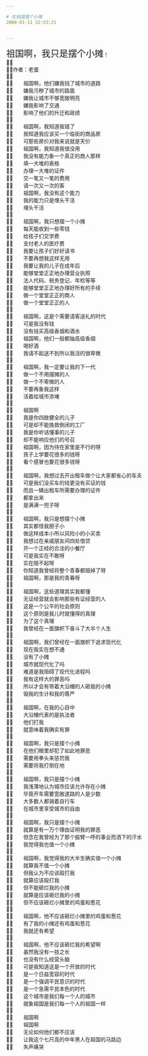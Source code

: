 ```yaml
---

# 在祖国摆个小摊
2008-01-11 22:53:21


---
```



<font size="5">祖国啊，我只是摆个小摊</font>！<br />
<br />
作者：老蛋<br />
　　<br />
　　祖国啊，他们嫌我挡了城市的道路<br />
　　嫌我污秽了城市的路面<br />
　　嫌我让城市不够宽敞明亮<br />
　　嫌我影响了交通<br />
　　影响了他们的升迁和政绩<br />
　　<br />
　　祖国啊，我知道我错了<br />
　　我知道我应该买一个临街的商品房<br />
　　可那些房价对我来说就是天价<br />
　　祖国啊，我知道我很没用<br />
　　我没有能力象一个真正的商人那样<br />
　　填一大堆的表格<br />
　　办理一大堆的证件<br />
　　交一笔又一笔的费用<br />
　　请一次又一次的客<br />
　　祖国啊，我没有这个能力<br />
　　我的能力只是埋头干活<br />
　　埋头干活<br />
　　<br />
　　祖国啊，我只想摆一个小摊<br />
　　每天能收到一些零钱<br />
　　给孩子们交学费<br />
　　支付老人的医疗费<br />
　　我要让孩子们好好读书<br />
　　不要再想我这样无用<br />
　　我要让我的儿子在成年后<br />
　　能够堂堂正正地办理营业执照<br />
　　法人代码、税务登记、年检等等<br />
　　能够堂堂正正地办理好所有的手续<br />
　　做一个堂堂正正的商人<br />
　　做一个堂堂正正的人<br />
　　<br />
　　祖国啊，这是个需要请客送礼的时代<br />
　　可是我没有钱<br />
　　没有钱买高级香烟和酒水<br />
　　祖国啊，他们一般都抽高级香烟<br />
　　喝好酒<br />
　　我请不起送不到所以我活的很卑微<br />
　　<br />
　　祖国啊，我一定要让我的下一代<br />
　　做一个不用摆摊的人<br />
　　做一个不卑微的人<br />
　　不要再象我这样<br />
　　活着给城市添堵<br />
　　<br />
　　祖国啊<br />
　　我是你四肢健全的儿子<br />
　　可是却不能挽救倒闭的工厂<br />
　　我是你听话懂事的儿子<br />
　　却不能响应他们的号召<br />
　　祖国啊，因为待在家里是不行的呀<br />
　　孩子上学要花很多的钱呀<br />
　　看个感冒也要花很多钱呀<br />
　　<br />
　　祖国啊，我想过去开出租车做个让大家都省心的车夫<br />
　　可是我们没买车的钱更没有买证的钱<br />
　　而且一辆出租车所需要办理的证件<br />
　　都拿出来<br />
　　是满满一兜子呀<br />
　　<br />
　　祖国啊，我只是想摆个小摊<br />
　　其实都怪我胆子小<br />
　　做这样成本小所以风险小的小买卖<br />
　　我想过在亲戚朋友间四处借贷<br />
　　开一个正经的合法的小餐厅<br />
　　可是我实在不敢呀<br />
　　实在赔不起呀<br />
　　你知道我曾经将整个青春都赔掉了呀<br />
　　祖国啊，那是我的青春呀<br />
　　<br />
　　祖国啊，这些道理其实我都懂<br />
　　无证经营就会影响那些有证经营的人<br />
　　这是一个公平的社会原则<br />
　　这个原则是我儿时就懂得的真理<br />
　　为了这个真理<br />
　　我曾经在一面旗帜下奋斗了大半个人生<br />
　　<br />
　　祖国啊，我们曾经在一面旗帜下追求现代化<br />
　　现在我实在想不通<br />
　　没有了小摊<br />
　　城市就现代化了吗<br />
　　难道是我阻碍了现代化进程吗<br />
　　我有这样大的罪恶吗<br />
　　所以才会有带着大沿帽的人砸我的小摊<br />
　　毁我的生计和我的尊严<br />
　　<br />
　　祖国啊，在我的心目中<br />
　　大沿帽代表的是执法者<br />
　　他们打我<br />
　　就意味着我确实有罪<br />
　　<br />
　　祖国啊，我只是摆个小摊<br />
　　在他们眼里却犯了如此地罪恶<br />
　　需要用拳头来惩罚我<br />
　　需要将我打倒在地<br />
　　<br />
　　祖国啊，我只是摆个小摊<br />
　　我浅薄地认为城市应该允许存在小摊<br />
　　毕竟开车需要宽敞道路的人是少数<br />
　　大多数人都骑着自行车<br />
　　在城市里享受城市的自由<br />
　　<br />
　　祖国啊，我只是摆个小摊<br />
　　就算是有一万个理由证明我的罪恶<br />
　　但念在我曾经为了那个振臂一呼的事业而洒下的汗水<br />
　　我觉得我也值一个小摊<br />
　　<br />
　　祖国啊，我觉得我的大半生确实值一个小摊<br />
　　就算我不值一个小摊<br />
　　但我认为不应该殴打我<br />
　　就算应该殴打我<br />
　　但不能砸烂我的小摊<br />
　　就算是应该砸烂我的小摊<br />
　　但不应该砸烂小摊里的鸡蛋和葱花<br />
　　<br />
　　祖国啊，他不应该砸烂小摊里的鸡蛋和葱花<br />
　　有了我的小摊还有鸡蛋和葱花<br />
　　我就还有希望<br />
　　<br />
　　祖国啊，他不应该砸烂我的希望啊<br />
　　虽然我没有一技之长<br />
　　也没有什么经营头脑<br />
　　可是我知道这是一个开放的时代<br />
　　是一个日益宽容的时代<br />
　　是一个强调平民意识的时代<br />
　　是一个急需平民本色的时代<br />
　　这个城市是我们每一个人的城市<br />
　　就象祖国是我们每一个人的祖国一样<br />
　　<br />
　　祖国啊<br />
　　祖国啊<br />
　　无论如何他们都不应该<br />
　　让我这个七尺高的中年男人在祖国的马路边<br />
　　失声痛哭<br />
<br />
<br />

